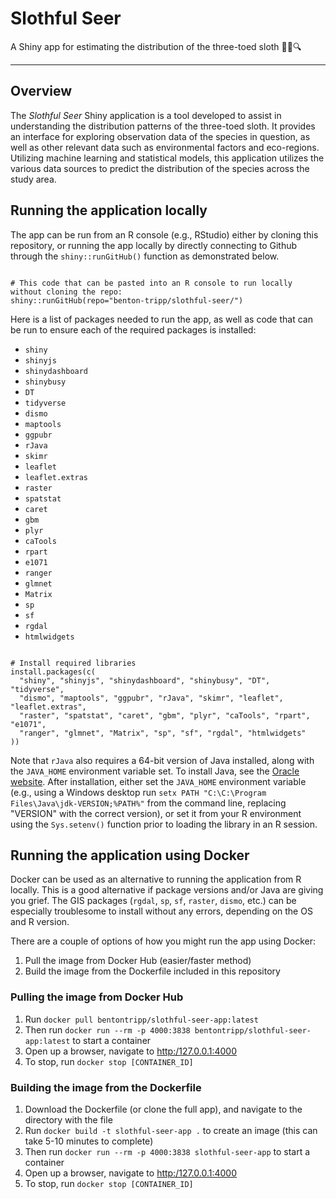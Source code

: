 # Slothful Seer
A Shiny app for estimating the distribution of the three-toed sloth 🦥🌳🔍

<hr>

## Overview

The *Slothful Seer* Shiny application is a tool developed to assist in understanding the distribution patterns of the three-toed sloth. It provides an interface for exploring observation data of the species in question, as well as other relevant data such as environmental factors and eco-regions. Utilizing machine learning and statistical models, this application utilizes the various data sources to predict the distribution of the species across the study area.

## Running the application locally

The app can be run from an R console (e.g., RStudio) either by cloning this repository, or running the app locally by directly connecting to Github through the `shiny::runGitHub()` function as demonstrated below.

```{r}

# This code that can be pasted into an R console to run locally without cloning the repo:
shiny::runGitHub(repo="benton-tripp/slothful-seer/")

```

Here is a list of packages needed to run the app, as well as code that can be run to ensure each of 
the required packages is installed:

- `shiny`
- `shinyjs`
- `shinydashboard`
- `shinybusy`
- `DT`
- `tidyverse`
- `dismo`
- `maptools`
- `ggpubr`
- `rJava`
- `skimr`
- `leaflet`
- `leaflet.extras`
- `raster`
- `spatstat`
- `caret`
- `gbm`
- `plyr`
- `caTools`
- `rpart`
- `e1071`
- `ranger`
- `glmnet`
- `Matrix`
- `sp`
- `sf`
- `rgdal`
- `htmlwidgets`

```{r}

# Install required libraries
install.packages(c(
  "shiny", "shinyjs", "shinydashboard", "shinybusy", "DT", "tidyverse",
  "dismo", "maptools", "ggpubr", "rJava", "skimr", "leaflet", "leaflet.extras",
  "raster", "spatstat", "caret", "gbm", "plyr", "caTools", "rpart", "e1071",
  "ranger", "glmnet", "Matrix", "sp", "sf", "rgdal", "htmlwidgets"
))

```

Note that `rJava` also requires a 64-bit version of Java installed, along with the `JAVA_HOME` environment variable set. To install Java, see the [Oracle website](https://www.oracle.com/java/technologies/downloads/). After installation, either set the `JAVA_HOME` environment variable (e.g., using a Windows desktop run `setx PATH "C:\C:\Program Files\Java\jdk-VERSION;%PATH%"` from the command line, replacing "VERSION" with the correct version), or set it from your R environment using the `Sys.setenv()` function prior to loading the library in an R session. 

## Running the application using Docker

Docker can be used as an alternative to running the application from R locally. This is a good alternative if package versions and/or Java are giving you grief. The GIS packages (`rgdal`, `sp`, `sf`, `raster`, `dismo`, etc.) can be especially troublesome to install without any errors, depending on the OS and R version.

There are a couple of options of how you might run the app using Docker:

1. Pull the image from Docker Hub (easier/faster method)
2. Build the image from the Dockerfile included in this repository

### Pulling the image from Docker Hub

1. Run `docker pull bentontripp/slothful-seer-app:latest`
2. Then run `docker run --rm -p 4000:3838 bentontripp/slothful-seer-app:latest` to start a container
3. Open up a browser, navigate to [http:/127.0.0.1:4000](http:/127.0.0.1:4000)
4. To stop, run `docker stop [CONTAINER_ID]`

### Building the image from the Dockerfile

1. Download the Dockerfile (or clone the full app), and navigate to the directory with the file
2. Run `docker build -t slothful-seer-app .` to create an image (this can take 5-10 minutes to complete)
3. Then run `docker run --rm -p 4000:3838 slothful-seer-app` to start a container
4. Open up a browser, navigate to [http:/127.0.0.1:4000](http:/127.0.0.1:4000)
5. To stop, run `docker stop [CONTAINER_ID]`


